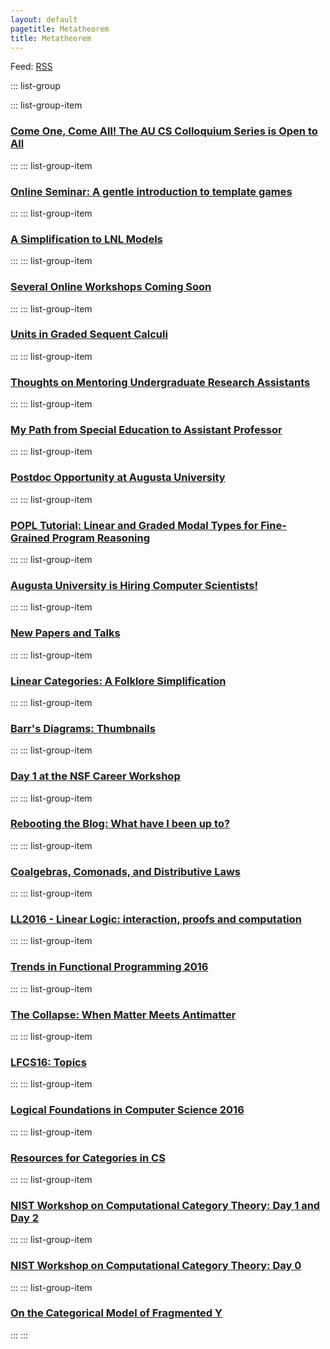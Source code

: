 ```yaml
---
layout: default
pagetitle: Metatheorem
title: Metatheorem
---
```


Feed: [RSS](/feed.xml)

::: list-group
<!-- ::: list-group-item
### [Strict vs Lax Graded Necessiity Modalities](/draft/2020-10-09-Strict-Actions.html)
:::-->
::: list-group-item
### [Come One, Come All! The AU CS Colloquium Series is Open to All](/draft/2020-08-17-Colloquium.html)
:::
::: list-group-item
### [Online Seminar: A gentle introduction to template games](/draft/2020-04-10-A-gentle-introduction-to-template-games.html)
:::
::: list-group-item
### [A Simplification to LNL Models](/draft/2020-04-02-A-Simplification-to-LNL-Models.html)
:::
::: list-group-item
### [Several Online Workshops Coming Soon](/draft/2020-04-08-Worshop-CFPs.html)
:::
::: list-group-item
### [Units in Graded Sequent Calculi](/draft/2020-03-25-Units-in-Graded-Sequent-Calculus.html)
:::
::: list-group-item
### [Thoughts on Mentoring Undergraduate Research Assistants](/draft/2019-11-05-Mentoring-Panel.html)
:::
::: list-group-item
### [My Path from Special Education to Assistant Professor](/draft/2019-08-02-Do-I-Belong-Here.html)
:::
::: list-group-item
### [Postdoc Opportunity at Augusta University](/draft/2019-07-25-Postdoc-Ad.html)
:::
::: list-group-item
### [POPL Tutorial: Linear and Graded Modal Types for Fine-Grained Program Reasoning](/draft/2018-11-08-POPL-Tutorial.html)
:::
::: list-group-item
### [Augusta University is Hiring Computer Scientists!](/draft/2018-09-19-Faculty-Search.html)
:::
::: list-group-item
### [New Papers and Talks](/draft/2018-07-29-New-Papers-and-Talks.html)
:::
::: list-group-item
### [Linear Categories: A Folklore Simplification](/draft/2018-07-24-Linear-Categories-A-Folklore-Simplification.html)
:::
::: list-group-item
### [Barr\'s Diagrams: Thumbnails](/draft/2018-07-19-Barrxy-Thumbnails.html)
:::
::: list-group-item
### [Day 1 at the NSF Career Workshop](/draft/2018-03-08-CAREER-Workshop-Day1.html)
:::
::: list-group-item
### [Rebooting the Blog: What have I been up to?](/draft/2017-11-20-Reboot-Linear-Dependent-Types.html)
:::
::: list-group-item
### [Coalgebras, Comonads, and Distributive Laws](/draft/2016-11-19-Coalgebras-Comonads-Distributive-Laws.html)
:::
::: list-group-item
### [LL2016 - Linear Logic: interaction, proofs and computation](/draft/2016-11-12-LL2016.html)
:::
::: list-group-item
### [Trends in Functional Programming 2016](/draft/2016-06-12-TFP16.html)
:::
::: list-group-item
### [The Collapse: When Matter Meets Antimatter](/draft/2016-04-23-Matter-Meets-AntiMatter.html)
:::
::: list-group-item
### [LFCS16: Topics](/draft/2016-01-06-LFCS16-Topics.html)
:::
::: list-group-item
### [Logical Foundations in Computer Science 2016](/draft/2016-01-04-LFCS16.html)
:::
::: list-group-item
### [Resources for Categories in CS](/draft/2015-12-06-Resources-CT-CS.html)
:::
::: list-group-item
### [NIST Workshop on Computational Category Theory: Day 1 and Day 2](/draft/2015-09-30-NIST-Workshop-Day1.html)
:::
::: list-group-item
### [NIST Workshop on Computational Category Theory: Day 0](/draft/2015-09-28-NIST-Workshop-Day0.html)
:::
::: list-group-item
### [On the Categorical Model of Fragmented Y](/draft/2014-12-01-CT-Model-Frag-Y.html)
:::
:::